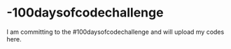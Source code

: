 # -100daysofcodechallenge

 I am committing to the #100daysofcodechallenge and will upload my codes here.

